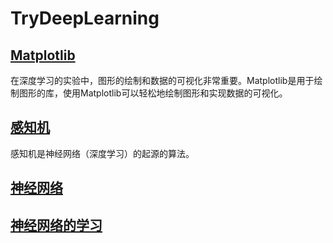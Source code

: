# TryDeepLearning

## [Matplotlib](./ipynb/matplotlib.ipynb)

在深度学习的实验中，图形的绘制和数据的可视化非常重要。Matplotlib是用于绘制图形的库，使用Matplotlib可以轻松地绘制图形和实现数据的可视化。

## [感知机](./markdown/perceptron.md)

感知机是神经网络（深度学习）的起源的算法。

## [神经网络](./ipynb/neural_network.ipynb)

## [神经网络的学习](./ipynb/learning_of_neural_network.ipynb)
